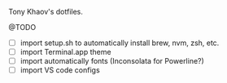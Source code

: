 Tony Khaov's dotfiles.

@TODO

- [ ] import setup.sh to automatically install brew, nvm, zsh, etc.
- [ ] import Terminal.app theme
- [ ] import automatically fonts (Inconsolata for Powerline?)
- [ ] import VS code configs
